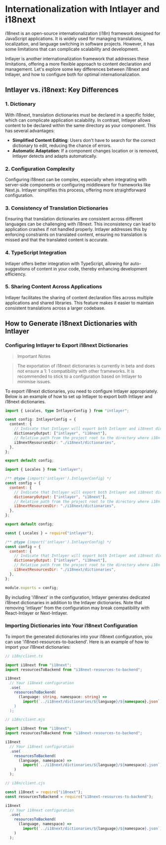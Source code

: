 # Internationalization with Intlayer and i18next

i18next is an open-source internationalization (i18n) framework designed for JavaScript applications. It is widely used for managing translations, localization, and language switching in software projects. However, it has some limitations that can complicate scalability and development.

Intlayer is another internationalization framework that addresses these limitations, offering a more flexible approach to content declaration and management. Let's explore some key differences between i18next and Intlayer, and how to configure both for optimal internationalization.

## Intlayer vs. i18next: Key Differences

### 1. Dictionary

With i18next, translation dictionaries must be declared in a specific folder, which can complicate application scalability. In contrast, Intlayer allows content to be declared within the same directory as your component. This has several advantages:

- **Simplified Content Editing**: Users don't have to search for the correct dictionary to edit, reducing the chance of errors.
- **Automatic Adaptation**: If a component changes location or is removed, Intlayer detects and adapts automatically.

### 2. Configuration Complexity

Configuring i18next can be complex, especially when integrating with server-side components or configuring middleware for frameworks like Next.js. Intlayer simplifies this process, offering more straightforward configuration.

### 3. Consistency of Translation Dictionaries

Ensuring that translation dictionaries are consistent across different languages can be challenging with i18next. This inconsistency can lead to application crashes if not handled properly. Intlayer addresses this by enforcing constraints on translated content, ensuring no translation is missed and that the translated content is accurate.

### 4. TypeScript Integration

Intlayer offers better integration with TypeScript, allowing for auto-suggestions of content in your code, thereby enhancing development efficiency.

### 5. Sharing Content Across Applications

Intlayer facilitates the sharing of content declaration files across multiple applications and shared libraries. This feature makes it easier to maintain consistent translations across a larger codebase.

## How to Generate i18next Dictionaries with Intlayer

### Configuring Intlayer to Export i18next Dictionaries

> Important Notes

> The exportation of i18next dictionaries is currently in beta and does not ensure a 1: 1 compatibility with other frameworks. It is recommended to stick to a configuration based on Intlayer to minimise issues.

To export i18next dictionaries, you need to configure Intlayer appropriately. Below is an example of how to set up Intlayer to export both Intlayer and i18next dictionaries.

```typescript fileName="intlayer.config.ts" codeFormat="typescript"
import { Locales, type IntlayerConfig } from "intlayer";

const config: IntlayerConfig = {
  content: {
    // Indicate that Intlayer will export both Intlayer and i18next dictionaries
    dictionaryOutput: ["intlayer", "i18next"],
    // Relative path from the project root to the directory where i18n dictionaries will be exported
    i18nextResourcesDir: "./i18next/dictionaries",
  },
};

export default config;
```

```javascript fileName="intlayer.config.mjs" codeFormat="esm"
import { Locales } from "intlayer";

/** @type {import('intlayer').IntlayerConfig} */
const config = {
  content: {
    // Indicate that Intlayer will export both Intlayer and i18next dictionaries
    dictionaryOutput: ["intlayer", "i18next"],
    // Relative path from the project root to the directory where i18n dictionaries will be exported
    i18nextResourcesDir: "./i18next/dictionaries",
  },
};

export default config;
```

```javascript fileName="intlayer.config.cjs" codeFormat="commonjs"
const { Locales } = require("intlayer");

/** @type {import('intlayer').IntlayerConfig} */
const config = {
  content: {
    // Indicate that Intlayer will export both Intlayer and i18next dictionaries
    dictionaryOutput: ["intlayer", "i18next"],
    // Relative path from the project root to the directory where i18n dictionaries will be exported
    i18nextResourcesDir: "./i18next/dictionaries",
  },
};

module.exports = config;
```

By including 'i18next' in the configuration, Intlayer generates dedicated i18next dictionaries in addition to the Intlayer dictionaries. Note that removing 'intlayer' from the configuration may break compatibility with React-Intlayer or Next-Intlayer.

### Importing Dictionaries into Your i18next Configuration

To import the generated dictionaries into your i18next configuration, you can use 'i18next-resources-to-backend'. Here is an example of how to import your i18next dictionaries:

```typescript fileName="i18n/client.ts" codeFormat="typescript"
// i18n/client.ts

import i18next from "i18next";
import resourcesToBackend from "i18next-resources-to-backend";

i18next
  // Your i18next configuration
  .use(
    resourcesToBackend(
      (language: string, namespace: string) =>
        import(`../i18next/dictionaries/${language}/${namespace}.json`)
    )
  );
```

```javascript fileName="i18n/client.mjs" codeFormat="esm"
// i18n/client.mjs

import i18next from "i18next";
import resourcesToBackend from "i18next-resources-to-backend";

i18next
  // Your i18next configuration
  .use(
    resourcesToBackend(
      (language, namespace) =>
        import(`../i18next/dictionaries/${language}/${namespace}.json`)
    )
  );
```

```javascript fileName="i18n/client.cjs" codeFormat="commonjs"
// i18n/client.cjs

const i18next = require("i18next");
const resourcesToBackend = require("i18next-resources-to-backend");

i18next
  // Your i18next configuration
  .use(
    resourcesToBackend(
      (language, namespace) =>
        import(`../i18next/dictionaries/${language}/${namespace}.json`)
    )
  );
```
